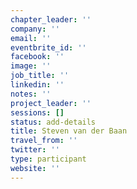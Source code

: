 ```yaml
---
chapter_leader: ''
company: ''
email: ''
eventbrite_id: ''
facebook: ''
image: ''
job_title: ''
linkedin: ''
notes: ''
project_leader: ''
sessions: []
status: add-details
title: Steven van der Baan
travel_from: ''
twitter: ''
type: participant
website: ''
---
```


<!-- put more details about participant here -->